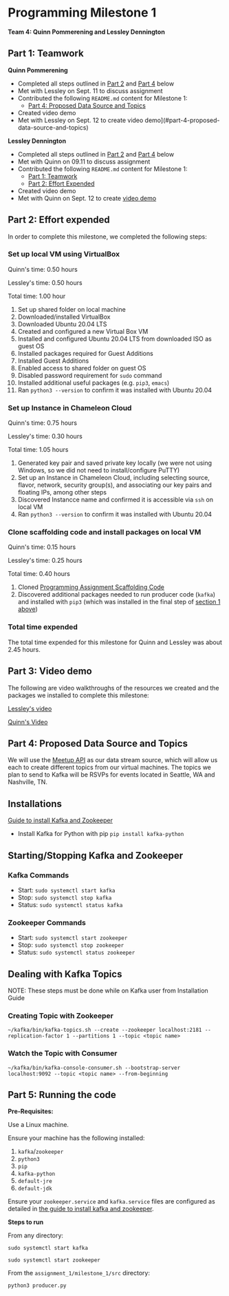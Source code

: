 # Programming Milestone 1

__Team 4: Quinn Pommerening and Lessley Dennington__

## Part 1: Teamwork

__Quinn Pommerening__

* Completed all steps outlined in [Part 2](#part-2-effort-expended) and
[Part 4](#part-4-proposed-data-source-and-topics) below
* Met with Lessley on Sept. 11 to discuss assignment
* Contributed the following `README.md` content for Milestone 1:
    * [Part 4: Proposed Data Source and Topics](#part-4-proposed-data-source-and-topics)
* Created video demo
* Met with Lessley on Sept. 12 to create
video demo](#part-4-proposed-data-source-and-topics)

__Lessley Dennington__

* Completed all steps outlined in [Part 2](#part-2-effort-expended) and
[Part 4](#part-4-proposed-data-source-and-topics) below
* Met with Quinn on 09.11 to discuss assignment
* Contributed the following `README.md` content for Milestone 1:
    * [Part 1: Teamwork](#part-1-teamwork)
    * [Part 2: Effort Expended](#part-2-effort-expended)
* Created video demo
* Met with Quinn on Sept. 12 to create
[video demo](#part-4-proposed-data-source-and-topics)

## Part 2: Effort expended

In order to complete this milestone, we completed the following steps:

### Set up local VM using VirtualBox

Quinn's time: 0.50 hours

Lessley's time: 0.50 hours

Total time: 1.00 hour

1. Set up shared folder on local machine
2. Downloaded/installed VirtualBox
2. Downloaded Ubuntu 20.04 LTS
3. Created and configured a new Virtual Box VM
4. Installed and configured Ubuntu 20.04 LTS from downloaded ISO as guest OS
5. Installed packages required for Guest Additions
6. Installed Guest Additions
7. Enabled access to shared folder on guest OS
8. Disabled password requirement for `sudo` command
9. Installed additional useful packages (e.g. `pip3`, `emacs`)
4. Ran `python3 --version` to confirm it was installed with Ubuntu 20.04

### Set up Instance in Chameleon Cloud

Quinn's time: 0.75 hours

Lessley's time: 0.30 hours

Total time: 1.05 hours

1. Generated key pair and saved private key locally (we were not using
Windows, so we did not need to install/configure PuTTY)
2. Set up an Instance in Chameleon Cloud, including selecting source, flavor,
network, security group(s), and associating our key pairs and floating IPs,
among other steps
3. Discovered Instancce name and confirmed it is accessible via `ssh` on local
VM
4. Ran `python3 --version` to confirm it was installed with Ubuntu 20.04

### Clone scaffolding code and install packages on local VM

Quinn's time: 0.15 hours

Lessley's time: 0.25 hours

Total time: 0.40 hours

1. Cloned
[Programming Assignment Scaffolding Code](https://github.com/asgokhale/CloudComputingCourse)
2. Discovered additional packages needed to run producer code (`kafka`) and
installed with `pip3` (which was installed in the final step of
[section 1 above](#local-vm-setup-using-virtualbox))

### Total time expended

The total time expended for this milestone for Quinn and Lessley was about 2.45 hours.

## Part 3: Video demo

The following are video walkthroughs of the resources we created and the
packages we installed to complete this milestone:

[Lessley's video](https://vanderbilt365-my.sharepoint.com/:v:/g/personal/lessley_c_dennington_vanderbilt_edu/EV-7IRgXZaZBr-3MDHyZhm4Bx7Ubet9faWVdkD0CxrZe7A?e=DPnMnn)

[Quinn's Video](https://vanderbilt365-my.sharepoint.com/:v:/g/personal/quinn_r_pommerening_vanderbilt_edu/EdnbybyQTaZAh4EThKnkwUUBEQjUdtwNTu19fiZxVf8s8g?e=5dufPp)

## Part 4: Proposed Data Source and Topics

We will use the [Meetup API](https://www.meetup.com/meetup_api/) as our data
stream source, which will allow us each to create different topics from our
virtual machines. The topics we plan to send to Kafka will be RSVPs for events
located in Seattle, WA and Nashville, TN.

## Installations
[Guide to install Kafka and Zookeeper](https://www.digitalocean.com/community/tutorials/how-to-install-apache-kafka-on-ubuntu-20-04)
- Install Kafka for Python with pip ```pip install kafka-python```

## Starting/Stopping Kafka and Zookeeper

### Kafka Commands
- Start: ```sudo systemctl start kafka```
- Stop: ```sudo systemctl stop kafka```
- Status: ```sudo systemctl status kafka```

### Zookeeper Commands
- Start: ```sudo systemctl start zookeeper```
- Stop: ```sudo systemctl stop zookeeper```
- Status: ```sudo systemctl status zookeeper```

## Dealing with Kafka Topics
NOTE: These steps must be done while on Kafka user from Installation Guide

### Creating Topic with Zookeeper
```
~/kafka/bin/kafka-topics.sh --create --zookeeper localhost:2181 --replication-factor 1 --partitions 1 --topic <topic name>
```

### Watch the Topic with Consumer
```
~/kafka/bin/kafka-console-consumer.sh --bootstrap-server localhost:9092 --topic <topic name> --from-beginning
```

## Part 5: Running the code

__Pre-Requisites:__

Use a Linux machine.

Ensure your machine has the following installed:

1. `kafka`/`zookeeper`
2. `python3`
2. `pip`
3. `kafka-python`
4. `default-jre`
5. `default-jdk`

Ensure your `zookeeper.service` and `kafka.service` files are
configured as detailed in
[the guide to install kafka and zookeeper](https://www.digitalocean.com/community/tutorials/how-to-install-apache-kafka-on-ubuntu-20-04).

__Steps to run__

From any directory:

`sudo systemctl start kafka`

`sudo systemctl start zookeeper`

From the `assignment_1/milestone_1/src` directory:

`python3 producer.py`